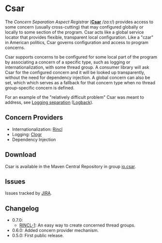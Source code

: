 # Csar

The _Concern Separation Aspect Registrar_ ([**Csar**](http://csar.io/) /zɑːr/) provides access to some concern (usually cross-cutting) that may configured globally or locally to some section of the program. Csar acts like a global service locator that provides flexible, transparent local configuration. Like a "czar" in American politics, Csar governs configuration and access to program concerns.

Csar supports concerns to be configured for some local part of the program by associating a concern of a specific type, such as logging or internationalization, with some thread group. A consumer library will ask Csar for the configured concern and it will be looked up transparently, without the need for dependency injection. A global concern can also be set, which which serves as a fallback for that concern type when no thread group-specific concern is defined.

For an example of the "relatively difficult problem" Csar was meant to address, see [Logging separation](http://logback.qos.ch/manual/loggingSeparation.html) ([Logback](http://logback.qos.ch/)).

## Concern Providers

- Internationalization: [Rincl](http://rincl.io)
- Logging: [Clogr](http://clogr.io/)
- Dependency Injection

## Download

Csar is available in the Maven Central Repository in group [io.csar](https://search.maven.org/#search|ga|1|g%3A%22io.csar%22).

## Issues

Issues tracked by [JIRA](https://globalmentor.atlassian.net/projects/CSAR).

## Changelog

- 0.7.0:
	* [RINCL-1](https://globalmentor.atlassian.net/browse/CSAR-1): An easy way to create concerned thread groups.
- 0.6.0: Added concern provider mechanism.
- 0.5.0: First public release.
